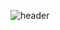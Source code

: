 ![header](https://capsule-render.vercel.app/api?type=waving&color=auto&height=300&section=header&text=Welcome&fontSize=90&desc=Hjs5979's%20GitHub%20Profile&descAlignY=51&descAlign=62)
